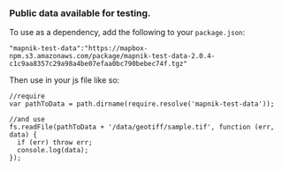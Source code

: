 ### Public data available for testing.

To use as a dependency, add the following to your `package.json`:
```
"mapnik-test-data":"https://mapbox-npm.s3.amazonaws.com/package/mapnik-test-data-2.0.4-c1c9aa8357c29a98a4be07efaa0bc790bebec74f.tgz"
```

Then use in your js file like so:
```
//require
var pathToData = path.dirname(require.resolve('mapnik-test-data'));

//and use
fs.readFile(pathToData + '/data/geotiff/sample.tif', function (err, data) {
  if (err) throw err;
  console.log(data);
});

```
